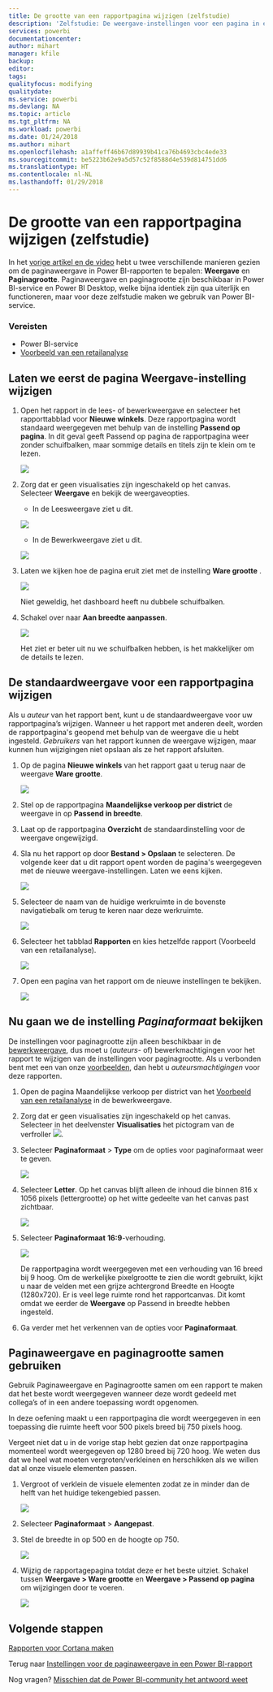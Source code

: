 ```yaml
---
title: De grootte van een rapportpagina wijzigen (zelfstudie)
description: 'Zelfstudie: De weergave-instellingen voor een pagina in een Power BI-rapport wijzigen'
services: powerbi
documentationcenter: 
author: mihart
manager: kfile
backup: 
editor: 
tags: 
qualityfocus: modifying
qualitydate: 
ms.service: powerbi
ms.devlang: NA
ms.topic: article
ms.tgt_pltfrm: NA
ms.workload: powerbi
ms.date: 01/24/2018
ms.author: mihart
ms.openlocfilehash: a1affeff46b67d89939b41ca76b4693cbc4ede33
ms.sourcegitcommit: be5223b62e9a5d57c52f8588d4e539d814751dd6
ms.translationtype: HT
ms.contentlocale: nl-NL
ms.lasthandoff: 01/29/2018
---
```

# <a name="change-the-size-of-a-report-page-tutorial"></a>De grootte van een rapportpagina wijzigen (zelfstudie)
In het [vorige artikel en de video](power-bi-report-display-settings.md) hebt u twee verschillende manieren gezien om de paginaweergave in Power BI-rapporten te bepalen: **Weergave** en **Paginagrootte**. Paginaweergave en paginagrootte zijn beschikbaar in Power BI-service en Power BI Desktop, welke bijna identiek zijn qua uiterlijk en functioneren, maar voor deze zelfstudie maken we gebruik van Power BI-service.

### <a name="prerequisites"></a>Vereisten
- Power BI-service   
- [Voorbeeld van een retailanalyse](sample-retail-analysis.md)

## <a name="first-lets-change-the-page-view-setting"></a>Laten we eerst de pagina Weergave-instelling wijzigen

1. Open het rapport in de lees- of bewerkweergave en selecteer het rapporttabblad voor **Nieuwe winkels**. Deze rapportpagina wordt standaard weergegeven met behulp van de instelling **Passend op pagina**.  In dit geval geeft Passend op pagina de rapportpagina weer zonder schuifbalken, maar sommige details en titels zijn te klein om te lezen.

   ![](media/power-bi-change-report-display-settings/pbi_fit_to_page.png)
2. Zorg dat er geen visualisaties zijn ingeschakeld op het canvas. Selecteer **Weergave** en bekijk de weergaveopties.

    * In de Leesweergave ziet u dit.

     ![](media/power-bi-change-report-display-settings/power-bi-page-view-menu-new.png)
    * In de Bewerkweergave ziet u dit.

    ![](media/power-bi-change-report-display-settings/power-bi-view-editing-view.png)

1. Laten we kijken hoe de pagina eruit ziet met de instelling **Ware grootte** .

   ![](media/power-bi-change-report-display-settings/power-bi-actal-size2.png)

   Niet geweldig, het dashboard heeft nu dubbele schuifbalken.
2. Schakel over naar **Aan breedte aanpassen**.

   ![](media/power-bi-change-report-display-settings/pbi_fit_to_width.png)

   Het ziet er beter uit nu we schuifbalken hebben, is het makkelijker om de details te lezen.

## <a name="change-the-default-view-for-a-report-page"></a>De standaardweergave voor een rapportpagina wijzigen
Als u *auteur* van het rapport bent, kunt u de standaardweergave voor uw rapportpagina’s wijzigen. Wanneer u het rapport met anderen deelt, worden de rapportpagina's geopend met behulp van de weergave die u hebt ingesteld. *Gebruikers* van het rapport kunnen de weergave wijzigen, maar kunnen hun wijzigingen niet opslaan als ze het rapport afsluiten.

1. Op de pagina **Nieuwe winkels** van het rapport gaat u terug naar de weergave **Ware grootte**.

   ![](media/power-bi-change-report-display-settings/power-bi-actual-size.png)

2. Stel op de rapportpagina **Maandelijkse verkoop per district** de weergave in op **Passend in breedte**.

3. Laat op de rapportpagina **Overzicht** de standaardinstelling voor de weergave ongewijzigd.

4. Sla nu het rapport op door **Bestand > Opslaan** te selecteren. De volgende keer dat u dit rapport opent worden de pagina's weergegeven met de nieuwe weergave-instellingen. Laten we eens kijken.

   ![](media/power-bi-change-report-display-settings/power-bi-save.png)
3. Selecteer de naam van de huidige werkruimte in de bovenste navigatiebalk om terug te keren naar deze werkruimte.  

   ![](media/power-bi-change-report-display-settings/power-bi-my-workspace.png)
4. Selecteer het tabblad **Rapporten** en kies hetzelfde rapport (Voorbeeld van een retailanalyse).

    ![](media/power-bi-change-report-display-settings/power-bi-new-report2.png)
5. Open een pagina van het rapport om de nieuwe instellingen te bekijken.

   ![](media/power-bi-change-report-display-settings/power-bi-page-view.gif)

## <a name="now-lets-explore-the-page-size-setting"></a>Nu gaan we de instelling *Paginaformaat* bekijken
De instellingen voor paginagrootte zijn alleen beschikbaar in de [bewerkweergave](service-interact-with-a-report-in-editing-view.md), dus moet u (*auteurs-* of) bewerkmachtigingen voor het rapport te wijzigen van de instellingen voor paginagrootte. Als u verbonden bent met een van onze [voorbeelden](sample-datasets.md), dan hebt u *auteursmachtigingen* voor deze rapporten.

1. Open de pagina Maandelijkse verkoop per district van het [Voorbeeld van een retailanalyse](sample-retail-analysis.md) in de bewerkweergave.
2. Zorg dat er geen visualisaties zijn ingeschakeld op het canvas.  Selecteer in het deelvenster **Visualisaties** het pictogram van de verfroller ![](media/power-bi-change-report-display-settings/power-bi-paintroller.png).
3. Selecteer **Paginaformaat** &gt; **Type** om de opties voor paginaformaat weer te geven.

   ![](media/power-bi-change-report-display-settings/power-bi-page-size-menu-new.png)
4. Selecteer **Letter**.  Op het canvas blijft alleen de inhoud die binnen 816 x 1056 pixels (lettergrootte) op het witte gedeelte van het canvas past zichtbaar.

   ![](media/power-bi-change-report-display-settings/power-bi-letter-new.png)
5. Selecteer **Paginaformaat** **16:9**-verhouding.

   ![](media/power-bi-change-report-display-settings/power-bi-16-to-9-new.png)

   De rapportpagina wordt weergegeven met een verhouding van 16 breed bij 9 hoog. Om de werkelijke pixelgrootte te zien die wordt gebruikt, kijkt u naar de velden met een grijze achtergrond Breedte en Hoogte (1280x720). Er is veel lege ruimte rond het rapportcanvas. Dit komt omdat we eerder de **Weergave** op Passend in breedte hebben ingesteld.
7. Ga verder met het verkennen van de opties voor **Paginaformaat**.

## <a name="use-page-view-and-page-size-together"></a>Paginaweergave en paginagrootte samen gebruiken
Gebruik Paginaweergave en Paginagrootte samen om een rapport te maken dat het beste wordt weergegeven wanneer deze wordt gedeeld met collega’s of in een andere toepassing wordt opgenomen.

In deze oefening maakt u een rapportpagina die wordt weergegeven in een toepassing die ruimte heeft voor 500 pixels breed bij 750 pixels hoog.

Vergeet niet dat u in de vorige stap hebt gezien dat onze rapportpagina momenteel wordt weergegeven op 1280 breed bij 720 hoog. We weten dus dat we heel wat moeten vergroten/verkleinen en herschikken als we willen dat al onze visuele elementen passen.

1. Vergroot of verklein de visuele elementen zodat ze in minder dan de helft van het huidige tekengebied passen.

    ![](media/power-bi-change-report-display-settings/power-bi-custom-view.gif)
2. Selecteer **Paginaformaat** &gt; **Aangepast**.
3. Stel de breedte in op 500 en de hoogte op 750.

    ![](media/power-bi-change-report-display-settings/power-bi-custom-new.png)
4. Wijzig de rapportagepagina totdat deze er het beste uitziet. Schakel tussen **Weergave > Ware grootte** en **Weergave > Passend op pagina** om wijzigingen door te voeren.

    ![](media/power-bi-change-report-display-settings/power-bi-final-new.png)

## <a name="next-steps"></a>Volgende stappen
[Rapporten voor Cortana maken](service-cortana-answer-cards.md)

Terug naar [Instellingen voor de paginaweergave in een Power BI-rapport](power-bi-report-display-settings.md)

Nog vragen? [Misschien dat de Power BI-community het antwoord weet](http://community.powerbi.com/)
